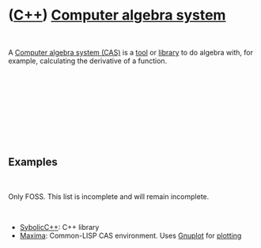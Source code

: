 



 

 

 

 

 

([C++](Cpp.md)) [Computer algebra system](CppCas.md)
======================================================

 

A [Computer algebra system (CAS)](CppCas.md) is a [tool](Tools.md) or
[library](CppLibrary.md) to do algebra with, for example, calculating
the derivative of a function.

 

 

 

 

 

Examples
--------

 

Only FOSS. This list is incomplete and will remain incomplete.

 

-   [SybolicC++](CppSymbolicCpp.md): C++ library
-   [Maxima](ToolMaxima.md): Common-LISP CAS environment. Uses
    [Gnuplot](CppGnuplot.md) for [plotting](CppPlot.md)

 

 

 

 

 





 



